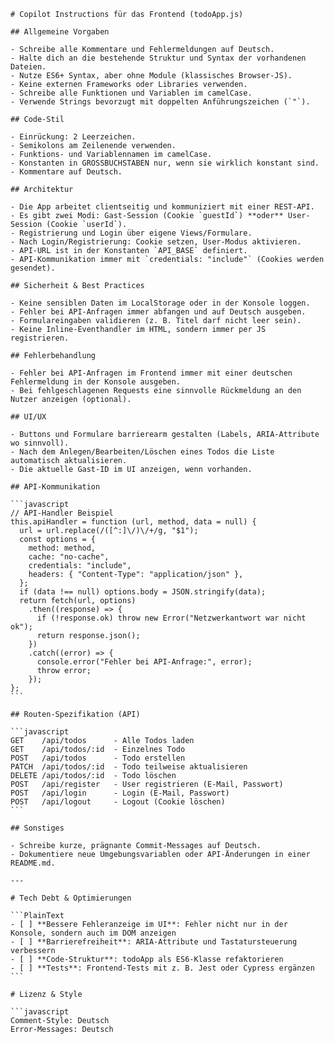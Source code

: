 ````instructions
# Copilot Instructions für das Frontend (todoApp.js)

## Allgemeine Vorgaben

- Schreibe alle Kommentare und Fehlermeldungen auf Deutsch.
- Halte dich an die bestehende Struktur und Syntax der vorhandenen Dateien.
- Nutze ES6+ Syntax, aber ohne Module (klassisches Browser-JS).
- Keine externen Frameworks oder Libraries verwenden.
- Schreibe alle Funktionen und Variablen im camelCase.
- Verwende Strings bevorzugt mit doppelten Anführungszeichen (`"`).

## Code-Stil

- Einrückung: 2 Leerzeichen.
- Semikolons am Zeilenende verwenden.
- Funktions- und Variablennamen im camelCase.
- Konstanten in GROSSBUCHSTABEN nur, wenn sie wirklich konstant sind.
- Kommentare auf Deutsch.

## Architektur

- Die App arbeitet clientseitig und kommuniziert mit einer REST-API.
- Es gibt zwei Modi: Gast-Session (Cookie `guestId`) **oder** User-Session (Cookie `userId`).
- Registrierung und Login über eigene Views/Formulare.
- Nach Login/Registrierung: Cookie setzen, User-Modus aktivieren.
- API-URL ist in der Konstanten `API_BASE` definiert.
- API-Kommunikation immer mit `credentials: "include"` (Cookies werden gesendet).

## Sicherheit & Best Practices

- Keine sensiblen Daten im LocalStorage oder in der Konsole loggen.
- Fehler bei API-Anfragen immer abfangen und auf Deutsch ausgeben.
- Formulareingaben validieren (z. B. Titel darf nicht leer sein).
- Keine Inline-Eventhandler im HTML, sondern immer per JS registrieren.

## Fehlerbehandlung

- Fehler bei API-Anfragen im Frontend immer mit einer deutschen Fehlermeldung in der Konsole ausgeben.
- Bei fehlgeschlagenen Requests eine sinnvolle Rückmeldung an den Nutzer anzeigen (optional).

## UI/UX

- Buttons und Formulare barrierearm gestalten (Labels, ARIA-Attribute wo sinnvoll).
- Nach dem Anlegen/Bearbeiten/Löschen eines Todos die Liste automatisch aktualisieren.
- Die aktuelle Gast-ID im UI anzeigen, wenn vorhanden.

## API-Kommunikation

```javascript
// API-Handler Beispiel
this.apiHandler = function (url, method, data = null) {
  url = url.replace(/([^:]\/)\/+/g, "$1");
  const options = {
    method: method,
    cache: "no-cache",
    credentials: "include",
    headers: { "Content-Type": "application/json" },
  };
  if (data !== null) options.body = JSON.stringify(data);
  return fetch(url, options)
    .then((response) => {
      if (!response.ok) throw new Error("Netzwerkantwort war nicht ok");
      return response.json();
    })
    .catch((error) => {
      console.error("Fehler bei API-Anfrage:", error);
      throw error;
    });
};
```

## Routen-Spezifikation (API)

```javascript
GET    /api/todos      - Alle Todos laden
GET    /api/todos/:id  - Einzelnes Todo
POST   /api/todos      - Todo erstellen
PATCH  /api/todos/:id  - Todo teilweise aktualisieren
DELETE /api/todos/:id  - Todo löschen
POST   /api/register   - User registrieren (E-Mail, Passwort)
POST   /api/login      - Login (E-Mail, Passwort)
POST   /api/logout     - Logout (Cookie löschen)
```

## Sonstiges

- Schreibe kurze, prägnante Commit-Messages auf Deutsch.
- Dokumentiere neue Umgebungsvariablen oder API-Änderungen in einer README.md.

---

# Tech Debt & Optimierungen

```PlainText
- [ ] **Bessere Fehleranzeige im UI**: Fehler nicht nur in der Konsole, sondern auch im DOM anzeigen
- [ ] **Barrierefreiheit**: ARIA-Attribute und Tastatursteuerung verbessern
- [ ] **Code-Struktur**: todoApp als ES6-Klasse refaktorieren
- [ ] **Tests**: Frontend-Tests mit z. B. Jest oder Cypress ergänzen
```

# Lizenz & Style

```javascript
Comment-Style: Deutsch
Error-Messages: Deutsch
````
